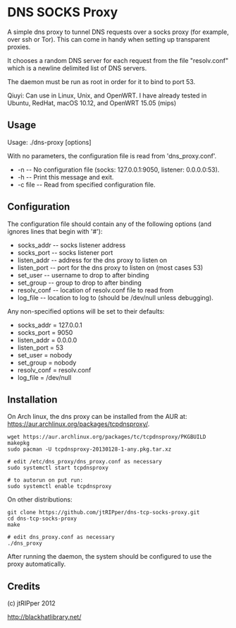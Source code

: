 # DNS SOCKS Proxy

A simple dns proxy to tunnel DNS requests over a socks proxy (for example, over ssh or Tor). This can come in handy when setting up transparent proxies.

It chooses a random DNS server for each request from the file "resolv.conf" which is a newline delimited list of DNS servers.

The daemon must be run as root in order for it to bind to port 53.

Qiuyi: Can use in Linux, Unix, and OpenWRT. I have already tested in Ubuntu, RedHat, macOS 10.12, and OpenWRT 15.05 (mips)

## Usage

Usage: ./dns-proxy [options]

With no parameters, the configuration file is read from 'dns_proxy.conf'.

* -n          -- No configuration file (socks: 127.0.0.1:9050, listener: 0.0.0.0:53).
* -h          -- Print this message and exit.
* -c file     -- Read from specified configuration file.

## Configuration

The configuration file should contain any of the following options (and ignores lines that begin with '#'):

* socks_addr  -- socks listener address
* socks_port  -- socks listener port
* listen_addr -- address for the dns proxy to listen on
* listen_port -- port for the dns proxy to listen on (most cases 53)
* set_user    -- username to drop to after binding
* set_group   -- group to drop to after binding
* resolv_conf -- location of resolv.conf file to read from
* log_file    -- location to log to (should be /dev/null unless debugging).

Any non-specified options will be set to their defaults:

* socks_addr  = 127.0.0.1
* socks_port  = 9050
* listen_addr = 0.0.0.0
* listen_port = 53
* set_user    = nobody
* set_group   = nobody
* resolv_conf = resolv.conf
* log_file    = /dev/null

## Installation

On Arch linux, the dns proxy can be installed from the AUR at: https://aur.archlinux.org/packages/tcpdnsproxy/.

```
wget https://aur.archlinux.org/packages/tc/tcpdnsproxy/PKGBUILD
makepkg
sudo pacman -U tcpdnsproxy-20130128-1-any.pkg.tar.xz

# edit /etc/dns_proxy/dns_proxy.conf as necessary
sudo systemctl start tcpdnsproxy

# to autorun on put run:
sudo systemctl enable tcpdnsproxy
```

On other distributions:

```
git clone https://github.com/jtRIPper/dns-tcp-socks-proxy.git
cd dns-tcp-socks-proxy
make

# edit dns_proxy.conf as necessary
./dns_proxy
```

After running the daemon, the system should be configured to use the proxy automatically.

## Credits

(c) jtRIPper 2012

http://blackhatlibrary.net/
